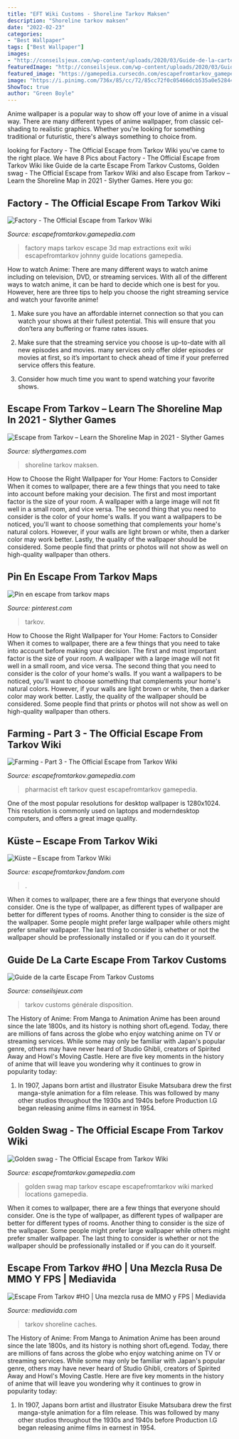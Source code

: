 ```yaml
---
title: "EFT Wiki Customs - Shoreline Tarkov Maksen"
description: "Shoreline tarkov maksen"
date: "2022-02-23"
categories:
- "Best Wallpaper"
tags: ["Best Wallpaper"]
images:
- "http://conseilsjeux.com/wp-content/uploads/2020/03/Guide-de-la-carte-Escape-From-Tarkov-Customs.jpg"
featuredImage: "http://conseilsjeux.com/wp-content/uploads/2020/03/Guide-de-la-carte-Escape-From-Tarkov-Customs.jpg"
featured_image: "https://gamepedia.cursecdn.com/escapefromtarkov_gamepedia/thumb/3/3a/GoldenSwagMarkedMap.jpeg/523px-GoldenSwagMarkedMap.jpeg?version=0dae6ac2b9ca614f9a52300424e61c33"
image: "https://i.pinimg.com/736x/85/cc/72/85cc72f0c05466dcb535a0e52844942a.jpg"
ShowToc: true
author: "Green Boyle"
---
```



Anime wallpaper is a popular way to show off your love of anime in a visual way. There are many different types of anime wallpaper, from classic cel-shading to realistic graphics. Whether you're looking for something traditional or futuristic, there's always something to choice from.

	

		
looking for Factory - The Official Escape from Tarkov Wiki you've came to the right place. We have 8 Pics about Factory - The Official Escape from Tarkov Wiki like Guide de la carte Escape From Tarkov Customs, Golden swag - The Official Escape from Tarkov Wiki and also Escape from Tarkov – Learn the Shoreline Map in 2021 - Slyther Games. Here you go:
		
    
## Factory - The Official Escape From Tarkov Wiki

<img loading=lazy src="https://gamepedia.cursecdn.com/escapefromtarkov_gamepedia/thumb/c/cd/Factory_3D_b_Johnny_Tushonka.jpg/800px-Factory_3D_b_Johnny_Tushonka.jpg?version=ce869f3014fc2e9f03becd479a4a8d4c" onerror="this.onerror=null;this.src='https://tse2.mm.bing.net/th?id=OIP.yUWfouu9PVBZVzFP8yAingHaEK&amp;pid=15.1';" alt="Factory - The Official Escape from Tarkov Wiki">

_Source: escapefromtarkov.gamepedia.com_

>factory maps tarkov escape 3d map extractions exit wiki escapefromtarkov johnny guide locations gamepedia. 

	

How to watch Anime: There are many different ways to watch anime including on television, DVD, or streaming services.
With all of the different ways to watch anime, it can be hard to decide which one is best for you. However, here are three tips to help you choose the right streaming service and watch your favorite anime!
1. Make sure you have an affordable internet connection so that you can watch your shows at their fullest potential. This will ensure that you don’tera any buffering or frame rates issues.

2. Make sure that the streaming service you choose is up-to-date with all new episodes and movies. many services only offer older episodes or movies at first, so it’s important to check ahead of time if your preferred service offers this feature.

3. Consider how much time you want to spend watching your favorite shows.

    
## Escape From Tarkov – Learn The Shoreline Map In 2021 - Slyther Games

<img loading=lazy src="https://www.slythergames.com/wp-content/uploads/2020/03/Shoreline-Maksen-Map-2020.jpg" onerror="this.onerror=null;this.src='https://tse3.mm.bing.net/th?id=OIP.iCWSuO8-n7dX3aDSZ6ArKQHaD_&amp;pid=15.1';" alt="Escape from Tarkov – Learn the Shoreline Map in 2021 - Slyther Games">

_Source: slythergames.com_

>shoreline tarkov maksen. 

	

How to Choose the Right Wallpaper for Your Home: Factors to Consider
When it comes to wallpaper, there are a few things that you need to take into account before making your decision. The first and most important factor is the size of your room. A wallpaper with a large image will not fit well in a small room, and vice versa. 
The second thing that you need to consider is the color of your home's walls. If you want a wallpapers to be noticed, you'll want to choose something that complements your home's natural colors. However, if your walls are light brown or white, then a darker color may work better. 
Lastly, the quality of the wallpaper should be considered. Some people find that prints or photos will not show as well on high-quality wallpaper than others.

    
## Pin En Escape From Tarkov Maps

<img loading=lazy src="https://i.pinimg.com/736x/85/cc/72/85cc72f0c05466dcb535a0e52844942a.jpg" onerror="this.onerror=null;this.src='https://tse2.mm.bing.net/th?id=OIP.iKgEpQDB79O9Alodg8C3sQHaD_&amp;pid=15.1';" alt="Pin en escape from tarkov maps">

_Source: pinterest.com_

>tarkov. 

	

How to Choose the Right Wallpaper for Your Home: Factors to Consider
When it comes to wallpaper, there are a few things that you need to take into account before making your decision. The first and most important factor is the size of your room. A wallpaper with a large image will not fit well in a small room, and vice versa. 
The second thing that you need to consider is the color of your home's walls. If you want a wallpapers to be noticed, you'll want to choose something that complements your home's natural colors. However, if your walls are light brown or white, then a darker color may work better. 
Lastly, the quality of the wallpaper should be considered. Some people find that prints or photos will not show as well on high-quality wallpaper than others.

    
## Farming - Part 3 - The Official Escape From Tarkov Wiki

<img loading=lazy src="https://static.wikia.nocookie.net/escapefromtarkov_gamepedia/images/9/9b/Farmingpart3guide.jpg/revision/latest/scale-to-width-down/2000?cb=20180703170239" onerror="this.onerror=null;this.src='https://tse3.mm.bing.net/th?id=OIP.bSElc8GxOCGwRm4_RLz5ywHaEK&amp;pid=15.1';" alt="Farming - Part 3 - The Official Escape from Tarkov Wiki">

_Source: escapefromtarkov.gamepedia.com_

>pharmacist eft tarkov quest escapefromtarkov gamepedia. 

	

One of the most popular resolutions for desktop wallpaper is 1280x1024. This resolution is commonly used on laptops and moderndesktop computers, and offers a great image quality.

    
## Küste – Escape From Tarkov Wiki

<img loading=lazy src="https://static.wikia.nocookie.net/escapefromtarkov_gamepedia/images/e/e1/Actual_caches_37_map_shoreline.jpg/revision/latest/scale-to-width-down/800?cb=20200105023458" onerror="this.onerror=null;this.src='https://tse1.mm.bing.net/th?id=OIP.keIeN9wOilsLtd-VWZfI8gHaD-&amp;pid=15.1';" alt="Küste – Escape from Tarkov Wiki">

_Source: escapefromtarkov.fandom.com_

>. 

	

When it comes to wallpaper, there are a few things that everyone should consider. One is the type of wallpaper, as different types of wallpaper are better for different types of rooms. Another thing to consider is the size of the wallpaper. Some people might prefer large wallpaper while others might prefer smaller wallpaper. The last thing to consider is whether or not the wallpaper should be professionally installed or if you can do it yourself.

    
## Guide De La Carte Escape From Tarkov Customs

<img loading=lazy src="http://conseilsjeux.com/wp-content/uploads/2020/03/Guide-de-la-carte-Escape-From-Tarkov-Customs.jpg" onerror="this.onerror=null;this.src='https://tse2.mm.bing.net/th?id=OIP.orGZt2e4bpgsbtjfcSfhGwHaEK&amp;pid=15.1';" alt="Guide de la carte Escape From Tarkov Customs">

_Source: conseilsjeux.com_

>tarkov customs générale disposition. 

	

The History of Anime: From Manga to Animation
Anime has been around since the late 1800s, and its history is nothing short ofLegend. Today, there are millions of fans across the globe who enjoy watching anime on TV or streaming services. While some may only be familiar with Japan's popular genre, others may have never heard of Studio Ghibli, creators of Spirited Away and Howl's Moving Castle. Here are five key moments in the history of anime that will leave you wondering why it continues to grow in popularity today:
1) In 1907, Japans born artist and illustrator Eisuke Matsubara drew the first manga-style animation for a film release. This was followed by many other studios throughout the 1930s and 1940s before Production I.G began releasing anime films in earnest in 1954.

    
## Golden Swag - The Official Escape From Tarkov Wiki

<img loading=lazy src="https://gamepedia.cursecdn.com/escapefromtarkov_gamepedia/thumb/3/3a/GoldenSwagMarkedMap.jpeg/523px-GoldenSwagMarkedMap.jpeg?version=0dae6ac2b9ca614f9a52300424e61c33" onerror="this.onerror=null;this.src='https://tse3.mm.bing.net/th?id=OIP.v9pW2BfOWhhwJ4ZxLbyQSwHaDl&amp;pid=15.1';" alt="Golden swag - The Official Escape from Tarkov Wiki">

_Source: escapefromtarkov.gamepedia.com_

>golden swag map tarkov escape escapefromtarkov wiki marked locations gamepedia. 

	

When it comes to wallpaper, there are a few things that everyone should consider. One is the type of wallpaper, as different types of wallpaper are better for different types of rooms. Another thing to consider is the size of the wallpaper. Some people might prefer large wallpaper while others might prefer smaller wallpaper. The last thing to consider is whether or not the wallpaper should be professionally installed or if you can do it yourself.

    
## Escape From Tarkov #HO | Una Mezcla Rusa De MMO Y FPS | Mediavida

<img loading=lazy src="https://gamepedia.cursecdn.com/escapefromtarkov_gamepedia/e/e1/Actual_caches_37_map_shoreline.jpg?version=e589dbcf739214d11dde16957b82c817" onerror="this.onerror=null;this.src='https://tse1.mm.bing.net/th?id=OIP.gN_vFzhpyBa_9WXxV40tVgHaD_&amp;pid=15.1';" alt="Escape From Tarkov #HO | Una mezcla rusa de MMO y FPS | Mediavida">

_Source: mediavida.com_

>tarkov shoreline caches. 

	

The History of Anime: From Manga to Animation
Anime has been around since the late 1800s, and its history is nothing short ofLegend. Today, there are millions of fans across the globe who enjoy watching anime on TV or streaming services. While some may only be familiar with Japan's popular genre, others may have never heard of Studio Ghibli, creators of Spirited Away and Howl's Moving Castle. Here are five key moments in the history of anime that will leave you wondering why it continues to grow in popularity today:
1) In 1907, Japans born artist and illustrator Eisuke Matsubara drew the first manga-style animation for a film release. This was followed by many other studios throughout the 1930s and 1940s before Production I.G began releasing anime films in earnest in 1954.


